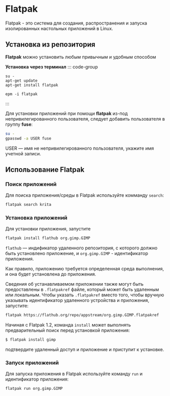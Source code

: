 # Flatpak
Flatpak - это система для создания, распространения и запуска изолированных настольных приложений в Linux.
## Установка из репозитория <Badge type="warning" text="sysphus" />
**Flatpak** можно установить любым привычным и удобным способом

**Установка через терминал**
::: code-group

```bash[apt-get]
su -
apt-get update
apt-get install flatpak
```
```bash[epm]
epm -i flatpak
```
:::

Для установки приложений при помощи **flatpak** из-под непривилегированного пользователя, следует добавить пользователя в группу **fuse**:

```bash
su -
gpasswd -a USER fuse
```
USER — имя не непривилегированного пользователя, укажите имя учетной записи. 

## Использование Flatpak

### Поиск приложений

Для поиска приложения/среды в Flatpak используйте комманду `search`: 

```bash
flatpak search krita
```

### Установка приложений

Для установки приложения, запустите
```bash
flatpak install flathub org.gimp.GIMP
```

`flathub` — индификатор удаленного репозитория, с которого должно быть установлено приложение, и `org.gimp.GIMP` - идентификатор приложения.

Как правило, приложению требуется определенная среда выполнения, и она будет установлена до приложения.

Сведения об устанавливаемом приложении также могут быть предоставлены в `.flatpakref` файле, который может быть удаленным или локальным. Чтобы указать `.flatpakref` вместо того, чтобы вручную указывать идентификатор удаленного устройства и приложения, запустите:

```bash
flatpak https://flathub.org/repo/appstream/org.gimp.GIMP.flatpakref
```
Начиная с Flatpak 1.2, команда `install` может выполнять предварительный поиск перед установкой приложения:
```bash
$ flatpak install gimp
```
подтвердитe удаленный доступ и приложение и приступит к установке.

### Запуск приложений
Для запуска приложения в Flatpak используйте команду `run` и идентификатор приложения:
```bash
flatpak run org.gimp.GIMP
```